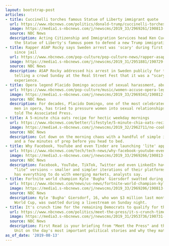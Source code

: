 ```yaml
---
layout: bootstrap-post
articles:
- title: Cuccinelli torches famous Statue of Liberty immigrant quote
  url: https://www.nbcnews.com/politics/donald-trump/cuccinelli-torches-famous-statue-liberty-immigrant-quote-n1041771
  image: https://media1.s-nbcnews.com/j/newscms/2019_33/2969261/190813-statue-of-liberty-mn-0825_dc5c1fe5f506c96720417fb4ecf5d3ff.nbcnews-fp-1200-630.jpg
  source: NBC News
  description: Acting Citizenship and Immigration Services head Ken Cuccinelli revamped
    the Statue of Liberty's famous poem to defend a new Trump immigration policy.
- title: Rapper ASAP Rocky says Sweden arrest was 'scary' during first performance
    since jail
  url: https://www.nbcnews.com/pop-culture/pop-culture-news/rapper-asap-rocky-says-sweden-arrest-was-scary-during-first-n1041786
  image: https://media1.s-nbcnews.com/j/newscms/2019_31/2951881/190729-asap-rocky-mn-0735_64354be9476f115805f84e257b7fc104.nbcnews-fp-1200-630.jpg
  source: NBC News
  description: ASAP Rocky addressed his arrest in Sweden publicly for the first time
    telling a crowd Sunday at the Real Street Fest that it was a "scary" but "humbling"
    experience.
- title: Opera legend Placido Domingo accused of sexual harassment, abuse of power
  url: https://www.nbcnews.com/pop-culture/music/women-accuse-opera-legend-placido-domingo-sexual-harassment-abuse-power-n1041791
  image: https://media1.s-nbcnews.com/j/newscms/2019_33/2969341/190812-placido-domingo-mn-0910_517ff98609982e16c6ca90107b2c543f.nbcnews-fp-1200-630.jpg
  source: NBC News
  description: For decades, Placido Domingo, one of the most celebrated and powerful
    men in opera, has tried to pressure women into sexual relationships numerous accusers
    told The Associated Press.
- title: A 5-minute chia oats recipe for hectic weekday mornings
  url: https://www.nbcnews.com/better/lifestyle/5-minute-chia-oats-recipe-busy-weekday-mornings-ncna1039991
  image: https://media4.s-nbcnews.com/j/newscms/2019_32/2962711/no-cook-chia-oats-main_90e7ff5deab91a44f6cb8c59fee65ad5.nbcnews-fp-1200-630.jpg
  source: NBC News
  description: Cut down on the morning chaos with a handful of simple ingredients
    and a few minutes of prep before you head to bed.
- title: Why Facebook, YouTube and even Tinder are launching 'lite' apps
  url: https://www.nbcnews.com/tech/tech-news/why-facebook-youtube-even-tinder-are-launching-lite-apps-n1041766
  image: https://media3.s-nbcnews.com/j/newscms/2019_33/2969266/190813-woman-smartphone-cs-827a_59466d40b8365af8b82f8dbc7e878ddb.nbcnews-fp-1200-630.jpg
  source: NBC News
  description: Facebook, YouTube, TikTok, Twitter and even LinkedIn have pushed out
    “lite” versions — smaller and simpler iterations of their platforms — and that
    has everything to do with emerging markets, analysts say.
- title: Fortnite world champion Kyle 'Bugha' Giersdorf swatted during livestream
  url: https://www.nbcnews.com/news/us-news/fortnite-world-champion-kyle-bugha-giersdorf-swatted-during-livestream-n1041736
  image: https://media1.s-nbcnews.com/j/newscms/2019_33/2969206/190813-kyle-giersdorf-mc-1241_7267a8612507c40a75a2715c255838b0.nbcnews-fp-1200-630.JPG
  source: NBC News
  description: Kyle 'Bugha' Giersdorf, 16, who won $3 million last month at the Fortnite
    World Cup, was swatted during a livestream on Sunday night.
- title: It's crunch time for the remaining Democrats to qualify for the next debate
  url: https://www.nbcnews.com/politics/meet-the-press/it-s-crunch-time-remaining-democrats-qualify-next-debate-n1041756
  image: https://media3.s-nbcnews.com/j/newscms/2019_31/2953736/190731-dem-debate-stage-cs-738a_e80e922fb90bcef95969134ac9f7aca8.nbcnews-fp-1200-630.jpg
  source: NBC News
  description: First Read is your briefing from "Meet the Press" and the NBC Political
    Unit on the day's most important political stories and why they matter.
as_of_date: '2019-08-13'
---
```



